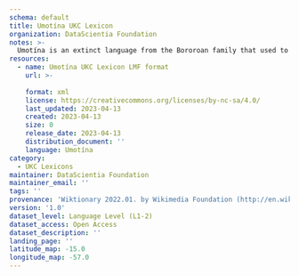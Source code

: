 ```yaml
---
schema: default
title: Umotína UKC Lexicon
organization: DataScientia Foundation
notes: >-
  Umotína is an extinct language from the Bororoan family that used to be spoken in South America. The UKC Lexicon of Umotína is represented as a lexico-semantic network. It consists of words, word senses, synsets, as well as sense-level and synset-level relationships
resources:
  - name: Umotína UKC Lexicon LMF format
    url: >-
      
    format: xml
    license: https://creativecommons.org/licenses/by-nc-sa/4.0/
    last_updated: 2023-04-13
    created: 2023-04-13
    size: 0
    release_date: 2023-04-13
    distribution_document: ''
    language: Umotína
category:
  - UKC Lexicons
maintainer: DataScientia Foundation
maintainer_email: ''
tags: ''
provenance: 'Wiktionary 2022.01. by Wikimedia Foundation (http://en.wiktionary.org); KinDiv: Kinship Diversity 1.0 by Temuulen Khishigsuren (http://ukc.disi.unitn.it/index.php/kinship/); Princeton WordNet 2.1 by Princeton University (https://wordnet.princeton.edu)'
version: '1.0'
dataset_level: Language Level (L1-2)
dataset_access: Open Access
dataset_description: ''
landing_page: ''
latitude_map: -15.0
longitude_map: -57.0
---
```

